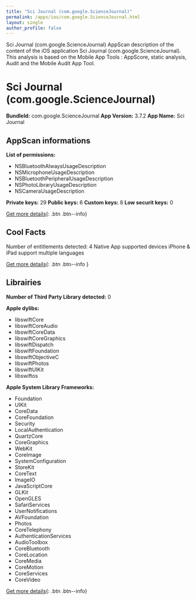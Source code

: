 ```yaml
---
title: "Sci Journal (com.google.ScienceJournal)"
permalink: /apps/ios/com.google.ScienceJournal.html
layout: single
author_profile: false
---
```

Sci Journal (com.google.ScienceJournal) AppScan description of the content of the iOS application Sci Journal (com.google.ScienceJournal). This analysis is based on the Mobile App Tools : AppScore, static analysis, Audit and the Mobile Audit App Tool.

# Sci Journal (com.google.ScienceJournal)

**BundleId:** com.google.ScienceJournal
**App Version:** 3.7.2
**App Name:** Sci Journal


## AppScan informations 

**List of permissions:** 
- NSBluetoothAlwaysUsageDescription
- NSMicrophoneUsageDescription
- NSBluetoothPeripheralUsageDescription
- NSPhotoLibraryUsageDescription
- NSCameraUsageDescription
  
  
**Private keys:** 29
**Public keys:** 6
**Custom keys:** 8
**Low securit keys:** 0
  
[Get more details](/pricing.html){: .btn .btn--info}

## Cool Facts

Number of entitlements detected: 4
Native App
supported devices iPhone & iPad
support multiple languages
  
[Get more details](/pricing.html){: .btn .btn--info }

## Librairies 
**Number of Third Party Library detected:** 0


**Apple dylibs:**
- libswiftCore
- libswiftCoreAudio
- libswiftCoreData
- libswiftCoreGraphics
- libswiftDispatch
- libswiftFoundation
- libswiftObjectiveC
- libswiftPhotos
- libswiftUIKit
- libswiftos


**Apple System Library Frameworks:**
- Foundation
- UIKit
- CoreData
- CoreFoundation
- Security
- LocalAuthentication
- QuartzCore
- CoreGraphics
- WebKit
- CoreImage
- SystemConfiguration
- StoreKit
- CoreText
- ImageIO
- JavaScriptCore
- GLKit
- OpenGLES
- SafariServices
- UserNotifications
- AVFoundation
- Photos
- CoreTelephony
- AuthenticationServices
- AudioToolbox
- CoreBluetooth
- CoreLocation
- CoreMedia
- CoreMotion
- CoreServices
- CoreVideo


  
[Get more details](/pricing.html){: .btn .btn--info}

